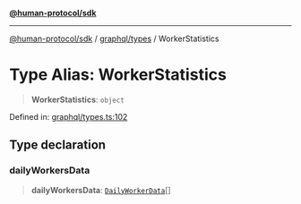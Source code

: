 [**@human-protocol/sdk**](../../../README.md)

***

[@human-protocol/sdk](../../../modules.md) / [graphql/types](../README.md) / WorkerStatistics

# Type Alias: WorkerStatistics

> **WorkerStatistics**: `object`

Defined in: [graphql/types.ts:102](https://github.com/humanprotocol/human-protocol/blob/06afdec15d4185a13ccdd98fd231f6651db0e480/packages/sdk/typescript/human-protocol-sdk/src/graphql/types.ts#L102)

## Type declaration

### dailyWorkersData

> **dailyWorkersData**: [`DailyWorkerData`](DailyWorkerData.md)[]
